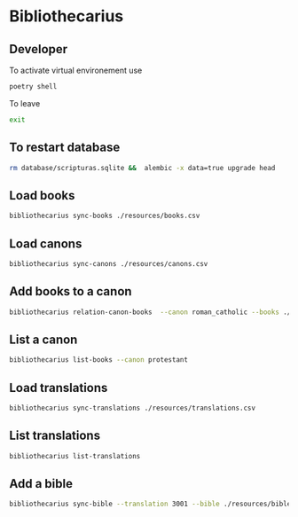 # Bibliothecarius

## Developer

To activate virtual environement use 
```bash
poetry shell
```

To leave
```bash
exit
```

## To restart database
```bash
rm database/scripturas.sqlite &&  alembic -x data=true upgrade head
```

## Load books
```bash
bibliothecarius sync-books ./resources/books.csv
```

## Load canons
```bash
bibliothecarius sync-canons ./resources/canons.csv
```

## Add books to a canon
```bash
bibliothecarius relation-canon-books  --canon roman_catholic --books ./resources/canons/roman_catholic_canon.csv
```

## List a canon
```bash
bibliothecarius list-books --canon protestant
```
## Load translations
```bash
bibliothecarius sync-translations ./resources/translations.csv
```

## List translations
```bash
bibliothecarius list-translations
```

## Add a bible
```bash
bibliothecarius sync-bible --translation 3001 --bible ./resources/bibles/nvi.csv
```
